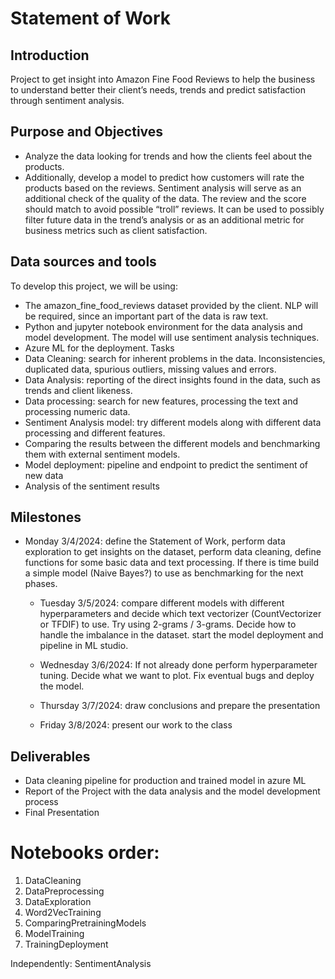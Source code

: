 # Statement of Work

## Introduction

Project to get insight into Amazon Fine Food Reviews to help the business to understand better their client’s needs, trends and predict satisfaction through sentiment analysis.

## Purpose and Objectives

-	Analyze the data looking for trends and how the clients feel about the products.
-	Additionally, develop a model to predict how customers will rate the products based on the reviews. Sentiment analysis will serve as an additional check of the quality of the data. The review and the score should match to avoid possible “troll” reviews. It can be used to possibly filter future data in the trend’s analysis or as an additional metric for business metrics such as client satisfaction.

## Data sources and tools

To develop this project, we will be using:
-	The amazon_fine_food_reviews dataset provided by the client. NLP will be required, since an important part of the data is raw text. 
-	Python and jupyter notebook environment for the data analysis and model development. The model will use sentiment analysis techniques.
-	Azure ML for the deployment.
Tasks
-	Data Cleaning: search for inherent problems in the data. Inconsistencies, duplicated data, spurious outliers, missing values and errors.
-	Data Analysis: reporting of the direct insights found in the data, such as trends and client likeness.
-	Data processing: search for new features, processing the text and processing numeric data.
-	Sentiment Analysis model: try different models along with different data processing and different features. 
-	Comparing the results between the different models and benchmarking them with external sentiment models.
-	Model deployment: pipeline and endpoint to predict the sentiment of new data
-	Analysis of the sentiment results

## Milestones

- Monday 3/4/2024: define the Statement of Work, perform data exploration to get insights on the dataset, perform data cleaning, define functions for some basic data and text processing. If there is time build a simple model (Naive Bayes?) to use as benchmarking for the next phases.

  - Tuesday 3/5/2024: compare different models with different hyperparameters and decide which text vectorizer (CountVectorizer or TFDIF) to use. Try using 2-grams / 3-grams.  Decide how to handle the imbalance in the dataset. start the model deployment and pipeline in ML studio.
  - Wednesday 3/6/2024: If not already done perform hyperparameter tuning. Decide what we want to plot. Fix eventual bugs and deploy the model.
  - Thursday 3/7/2024:  draw conclusions and prepare the presentation

  - Friday 3/8/2024: present our work to the class

## Deliverables
-	Data cleaning pipeline for production and trained model in azure ML
-	Report of the Project with the data analysis and the model development process
-	Final Presentation


# Notebooks order:

1. DataCleaning
2. DataPreprocessing
3. DataExploration
4. Word2VecTraining
5. ComparingPretrainingModels
6. ModelTraining
7. TrainingDeployment

Independently: SentimentAnalysis
